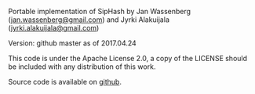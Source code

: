 Portable implementation of SipHash by Jan Wassenberg (jan.wassenberg@gmail.com) and Jyrki Alakuijala (jyrki.alakuijala@gmail.com)

Version: github master as of 2017.04.24

This code is under the Apache License 2.0, a copy of the LICENSE should be included with any distribution of this work.

Source code is available on [github](https://github.com/google/highwayhash).
